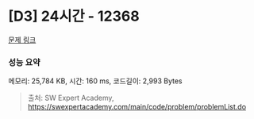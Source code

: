 # [D3] 24시간 - 12368 

[문제 링크](https://swexpertacademy.com/main/code/problem/problemDetail.do?contestProbId=AXsEBlLqedsDFARX) 

### 성능 요약

메모리: 25,784 KB, 시간: 160 ms, 코드길이: 2,993 Bytes



> 출처: SW Expert Academy, https://swexpertacademy.com/main/code/problem/problemList.do